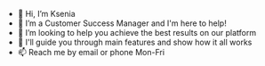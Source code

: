 - 👋 Hi, I’m Ksenia
- 👀 I’m a Customer Success Manager and I'm here to help!
- 🌱 I’m looking to help you achieve the best results on our platform
- 💞️ I'll guide you through main features and show how it all works
- 📫 Reach me by email or phone Mon-Fri

<!---
kseniabush/kseniabush is a ✨ special ✨ repository because its `README.md` (this file) appears on your GitHub profile.
You can click the Preview link to take a look at your changes.
--->
